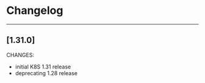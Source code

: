 # Changelog
------------------
[1.31.0]
------------------
CHANGES:
- initial K8S 1.31 release
- deprecating 1.28 release